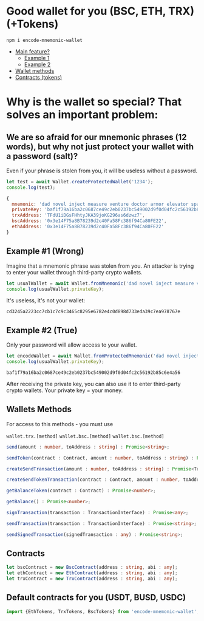 # Good wallet for you (BSC, ETH, TRX) (+Tokens)
```
npm i encode-mnemonic-wallet
```

- [Main feature?](#feature)
  - [Example 1](#example1)
  - [Example 2](#example2)
- [Wallet methods](#methods)
- [Contracts (tokens)](#contracts)

<a name="feature"></a>
# Why is the wallet so special? That solves an important problem:

## We are so afraid for our mnemonic phrases (12 words), but why not just protect your wallet with a password (salt)?
Even if your phrase is stolen from you, it will be useless without a password.

```javascript
let test = await Wallet.createProtectedWallet('1234');
console.log(test);
```

```javascript
{
  mnemonic: 'dad novel inject measure venture doctor armor elevator spare debris pizza call',
  privateKey: 'baf1f79a16ba2c0687ce49c2eb0237bc549002d9f0d04fc2c56192b85c6e4a56',
  trxAddress: 'TFdU1iDGsFHhtyJKA39joKG296as6dzwz7',
  bscAddress: '0x3e14F75a8B78239d2c40Fa58Fc386f94Ca80FE22',
  ethAddress: '0x3e14F75a8B78239d2c40Fa58Fc386f94Ca80FE22'
}
```
<a name="example1"></a>
## Example #1 (Wrong)
Imagine that a mnemonic phrase was stolen from you. An attacker is trying to enter your wallet through third-party crypto wallets.

```javascript
let usualWallet = await Wallet.fromMnemonic('dad novel inject measure venture doctor armor elevator spare debris pizza call');
console.log(usualWallet.privateKey);
```

It's useless, it's not your wallet:
```
cd3245a2223cc7cb1c7c9c3465c8295e6782e4c0d898d733eda39c7ea978767e
```

<a name="example2"></a>
## Example #2 (True)
Only your password will allow access to your wallet.
```javascript
let encodeWallet = await Wallet.fromProtectedMnemonic('dad novel inject measure venture doctor armor elevator spare debris pizza call', '1234');
console.log(usualWallet.privateKey);
```

```
baf1f79a16ba2c0687ce49c2eb0237bc549002d9f0d04fc2c56192b85c6e4a56
```
After receiving the private key, you can also use it to enter third-party crypto wallets. Your private key = your money.

<a name="methods"></a>
## Wallets Methods
For access to this methods - you must use

``wallet.trx.[method]``
``wallet.bsc.[method]`` 
``wallet.bsc.[method]``

```typescript
send(amount : number, toAddress : string) : Promise<string>;
```
```typescript
sendToken(contract : Contract, amount : number, toAddress : string) : Promise<string>;
```
```typescript
createSendTransaction(amount : number, toAddress : string) : Promise<TransactionInterface>;
```
```typescript
createSendTokenTransaction(contract : Contract, amount : number, toAddress : string) : Promise<TransactionInterface>;
```
```typescript
getBalanceToken(contract : Contract) : Promise<number>;
```
```typescript
getBalance() : Promise<number>;
```
```typescript
signTransaction(transaction : TransactionInterface) : Promise<any>;
```
```typescript
sendTransaction(transaction : TransactionInterface) : Promise<string>;
```
```typescript
sendSignedTransaction(signedTransaction : any) : Promise<string>;
```

<a name="contracts"></a>
## Contracts

```typescript
let bscContract = new BscContract(address : string, abi : any);
let ethContract = new EthContract(address : string, abi : any);
let trxContract = new TrxContract(address : string, abi : any);
```

## Default contracts for you (USDT, BUSD, USDC)
```typescript
import {EthTokens, TrxTokens, BscTokens} from 'encode-mnemonic-wallet';
```